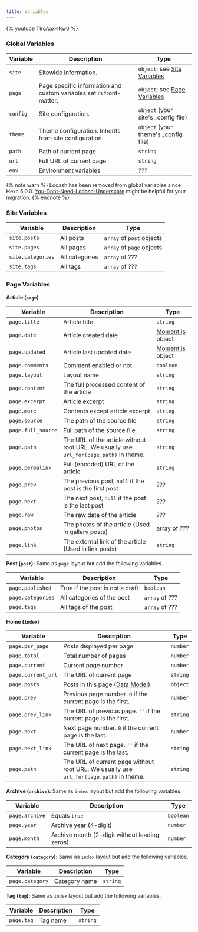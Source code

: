 ```yaml
---
title: Variables
---
```


{% youtube T9oAax-IRw0 %}

### Global Variables

| Variable | Description                                                         | Type                                  |
| -------- | ------------------------------------------------------------------- | ------------------------------------- |
| `site`   | Sitewide information.                                               | `object`; see [Site Variables]        |
| `page`   | Page specific information and custom variables set in front-matter. | `object`; see [Page Variables]        |
| `config` | Site configuration.                                                 | `object` (your site's \_config file)  |
| `theme`  | Theme configuration. Inherits from site configuration.              | `object` (your theme's \_config file) |
| `path`   | Path of current page                                                | `string`                              |
| `url`    | Full URL of current page                                            | `string`                              |
| `env`    | Environment variables                                               | ???                                   |

{% note warn %}
Lodash has been removed from global variables since Hexo 5.0.0. [You-Dont-Need-Lodash-Underscore](https://github.com/you-dont-need/You-Dont-Need-Lodash-Underscore) might be helpful for your migration.
{% endnote %}

### Site Variables

| Variable          | Description    | Type                      |
| ----------------- | -------------- | ------------------------- |
| `site.posts`      | All posts      | `array` of `post` objects |
| `site.pages`      | All pages      | `array` of `page` objects |
| `site.categories` | All categories | `array` of ???            |
| `site.tags`       | All tags       | `array` of ???            |

### Page Variables

**Article (`page`)**

| Variable           | Description                                                                            | Type               |
| ------------------ | -------------------------------------------------------------------------------------- | ------------------ |
| `page.title`       | Article title                                                                          | `string`           |
| `page.date`        | Article created date                                                                   | [Moment.js] object |
| `page.updated`     | Article last updated date                                                              | [Moment.js] object |
| `page.comments`    | Comment enabled or not                                                                 | `boolean`          |
| `page.layout`      | Layout name                                                                            | `string`           |
| `page.content`     | The full processed content of the article                                              | `string`           |
| `page.excerpt`     | Article excerpt                                                                        | `string`           |
| `page.more`        | Contents except article excerpt                                                        | `string`           |
| `page.source`      | The path of the source file                                                            | `string`           |
| `page.full_source` | Full path of the source file                                                           | `string`           |
| `page.path`        | The URL of the article without root URL. We usually use `url_for(page.path)` in theme. | `string`           |
| `page.permalink`   | Full (encoded) URL of the article                                                      | `string`           |
| `page.prev`        | The previous post, `null` if the post is the first post                                | ???                |
| `page.next`        | The next post, `null` if the post is the last post                                     | ???                |
| `page.raw`         | The raw data of the article                                                            | ???                |
| `page.photos`      | The photos of the article (Used in gallery posts)                                      | array of ???       |
| `page.link`        | The external link of the article (Used in link posts)                                  | `string`           |

**Post (`post`):** Same as `page` layout but add the following variables.

| Variable          | Description                     | Type           |
| ----------------- | ------------------------------- | -------------- |
| `page.published`  | True if the post is not a draft | `boolean`      |
| `page.categories` | All categories of the post      | `array` of ??? |
| `page.tags`       | All tags of the post            | `array` of ??? |

**Home (`index`)**

| Variable           | Description                                                                             | Type     |
| ------------------ | --------------------------------------------------------------------------------------- | -------- |
| `page.per_page`    | Posts displayed per page                                                                | `number` |
| `page.total`       | Total number of pages                                                                   | `number` |
| `page.current`     | Current page number                                                                     | `number` |
| `page.current_url` | The URL of current page                                                                 | `string` |
| `page.posts`       | Posts in this page ([Data Model](https://hexojs.github.io/warehouse/))                  | `object` |
| `page.prev`        | Previous page number. `0` if the current page is the first.                             | `number` |
| `page.prev_link`   | The URL of previous page. `''` if the current page is the first.                        | `string` |
| `page.next`        | Next page number. `0` if the current page is the last.                                  | `number` |
| `page.next_link`   | The URL of next page. `''` if the current page is the last.                             | `string` |
| `page.path`        | The URL of current page without root URL. We usually use `url_for(page.path)` in theme. | `string` |

**Archive (`archive`):** Same as `index` layout but add the following variables.

| Variable       | Description                                   | Type      |
| -------------- | --------------------------------------------- | --------- |
| `page.archive` | Equals `true`                                 | `boolean` |
| `page.year`    | Archive year (4-digit)                        | `number`  |
| `page.month`   | Archive month (2-digit without leading zeros) | `number`  |

**Category (`category`):** Same as `index` layout but add the following variables.

| Variable        | Description   | Type     |
| --------------- | ------------- | -------- |
| `page.category` | Category name | `string` |

**Tag (`tag`):** Same as `index` layout but add the following variables.

| Variable   | Description | Type     |
| ---------- | ----------- | -------- |
| `page.tag` | Tag name    | `string` |

[Moment.js]: http://momentjs.com/
[Site Variables]: #Site-Variables
[Page Variables]: #Page-Variables
